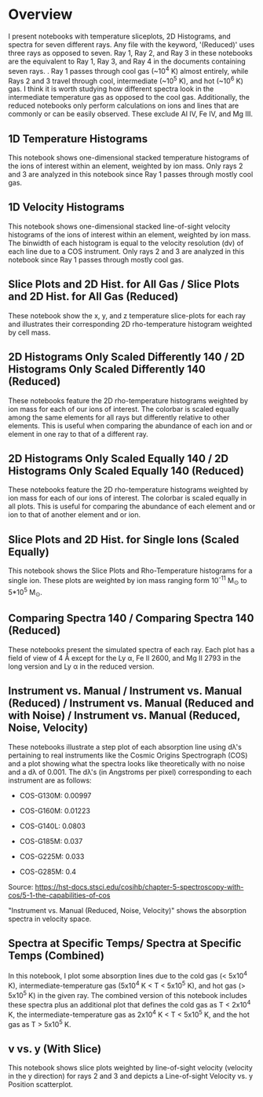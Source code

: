 # Overview

I present notebooks with temperature sliceplots, 2D Histograms, and spectra for seven different rays. Any file with the keyword, '(Reduced)' uses three rays as opposed to seven. Ray 1, Ray 2, and Ray 3 in these notebooks are the equivalent to Ray 1, Ray 3, and Ray 4 in the documents containing seven rays. . Ray 1 passes through cool gas (~10<sup>4</sup> K) almost entirely, while Rays 2 and 3 travel through cool, intermediate (~10<sup>5</sup> K), and hot (~10<sup>6</sup> K) gas. I think it is worth studying how different spectra look in the intermediate temperature gas as opposed to the cool gas. Additionally, the reduced notebooks only perform calculations on ions and lines that are commonly or can be easily observed. These exclude Al IV, Fe IV, and Mg III.


## 1D Temperature Histograms

This notebook shows one-dimensional stacked temperature histograms of the ions of interest within an element, weighted by ion mass. Only rays 2 and 3 are analyzed in this notebook since Ray 1 passes through mostly cool gas.

## 1D Velocity Histograms

This notebook shows one-dimensional stacked line-of-sight velocity histograms of the ions of interest within an element, weighted by ion mass. The binwidth of each histogram is equal to the velocity resolution (dv) of each line due to a COS instrument. Only rays 2 and 3 are analyzed in this notebook since Ray 1 passes through mostly cool gas.


## Slice Plots and 2D Hist. for All Gas / Slice Plots and 2D Hist. for All Gas (Reduced)

These notebook show the x, y, and z temperature slice-plots for each ray and illustrates their corresponding 
2D rho-temperature histogram weighted by cell mass.


## 2D Histograms Only Scaled Differently 140 / 2D Histograms Only Scaled Differently 140 (Reduced)

These notebooks feature the 2D rho-temperature histograms weighted by ion mass for each of our ions of interest. The colorbar is scaled equally among 
the same elements for all rays but differently relative to other elements. This is useful when comparing the abundance of each ion and or element
in one ray to that of a different ray.

## 2D Histograms Only Scaled Equally 140 / 2D Histograms Only Scaled Equally 140 (Reduced)

These notebooks feature the 2D rho-temperature histograms weighted by ion mass for each of our ions of interest. The colorbar is scaled 
equally in all plots. This is useful for comparing the abundance of each element and or ion to that of another element and or ion.

## Slice Plots and 2D Hist. for Single Ions (Scaled Equally)

This notebook shows the Slice Plots and Rho-Temperature histograms for a single ion. These plots are weighted by ion mass ranging form 10<sup>-11</sup> M<sub>&odot;</sub> to 5*10<sup>5</sup> M<sub>&odot;</sub>.

## Comparing Spectra 140 / Comparing Spectra 140 (Reduced)

These notebooks present the simulated spectra of each ray. Each plot has a field of view of 4 &#8491; except for the Ly &alpha;, Fe II 2600, and Mg II 2793 in the long version and Ly &alpha; in the reduced version.

## Instrument vs. Manual / Instrument vs. Manual (Reduced) / Instrument vs. Manual (Reduced and with Noise) / Instrument vs. Manual (Reduced, Noise, Velocity)

These notebooks illustrate a step plot of each absorption line using d&lambda;'s pertaining to real instruments like the Cosmic Origins Spectrograph (COS) and a plot showing what the spectra looks like theoretically with no noise and a d&lambda; of 0.001.
The d&lambda;'s (in Angstroms per pixel) corresponding to each instrument are as follows:

- COS-G130M: 0.00997


- COS-G160M: 0.01223


- COS-G140L: 0.0803


- COS-G185M: 0.037


- COS-G225M: 0.033


- COS-G285M: 0.4


Source: https://hst-docs.stsci.edu/cosihb/chapter-5-spectroscopy-with-cos/5-1-the-capabilities-of-cos


"Instrument vs. Manual (Reduced, Noise, Velocity)" shows the absorption spectra in velocity space.

## Spectra at Specific Temps/ Spectra at Specific Temps (Combined)

In this notebook, I plot some absorption lines due to the cold gas (< 5x10<sup>4</sup> K), intermediate-temperature gas 
(5x10<sup>4</sup> K < T < 5x10<sup>5</sup> K), and hot gas (> 5x10<sup>5</sup> K) in the given ray. The combined version of this notebook includes these spectra plus an additional plot that defines the cold gas as T < 2x10<sup>4</sup> K, the intermediate-temperature gas as 2x10<sup>4</sup> K < T < 5x10<sup>5</sup> K, and the hot gas as T > 5x10<sup>5</sup> K.


## v vs. y (With Slice)

This notebook shows slice plots weighted by line-of-sight velocity (velocity in the y direction) for rays 2 and 3 and depicts a Line-of-sight Velocity vs. y Position scatterplot.
